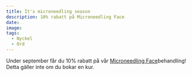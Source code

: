 ```yaml
---
title: It's microneedling season
description: 10% rabatt på Microneedling Face
date:
image:
tags:
  - Nyckel
  - Ord
---
```

Under september f&aring;r du 10% rabatt p&aring; v&aring;r [Microneedling Face](/microneedling/)behandling\! Detta gäller inte om du bokar en kur.